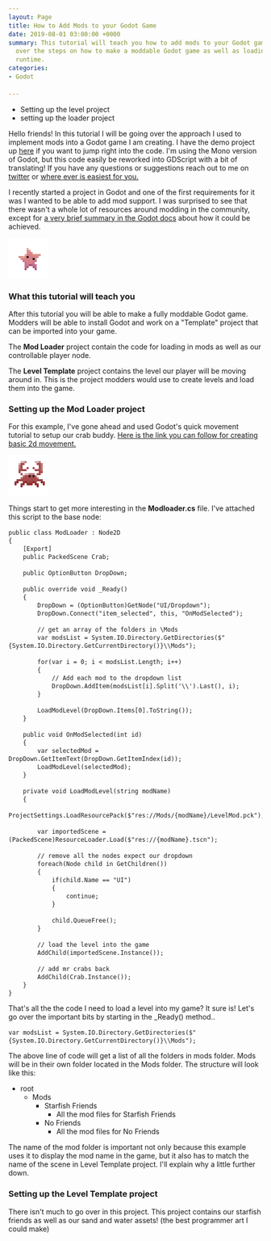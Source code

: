 ```yaml
---
layout: Page
title: How to Add Mods to your Godot Game
date: 2019-08-01 03:00:00 +0000
summary: This tutorial will teach you how to add mods to your Godot game. We'll go
  over the steps on how to make a moddable Godot game as well as loading mods in at
  runtime.
categories:
- Godot

---
```

* Setting up the level project
* setting up the loader project

Hello friends! In this tutorial I will be going over the approach I used to implement mods into a Godot game I am creating. I have the demo project up [here](https://github.com/ryynosaur/GodotModExample) if you want to jump right into the code. I'm using the Mono version of Godot, but this code easily be reworked into GDScript with a bit of translating! If you have any questions or suggestions reach out to me on [twitter](https://twitter.com/ryynosaur) or [where ever is easiest for you.](https://ryanforrester.ca/contact)

I recently started a project in Godot and one of the first requirements for it was I wanted to be able to add mod support. I was surprised to see that there wasn't a whole lot of resources around modding in the community, except for [a very brief summary in the Godot docs](https://docs.godotengine.org/en/3.1/getting_started/workflow/export/exporting_pcks.html) about how it could be achieved.

![](/uploads/2019/08/01/starfish400.png)

### What this tutorial will teach you

After this tutorial you will be able to make a fully moddable Godot game. Modders will be able to install Godot and work on a "Template" project that can be imported into your game.

The **Mod Loader** project contain the code for loading in mods as well as our controllable player node.

The **Level Template** project contains the level our player will be moving around in. This is the project modders would use to create levels and load them into the game.

### Setting up the Mod Loader project

For this example, I've gone ahead and used Godot's quick movement tutorial to setup our crab buddy. [Here is the link you can follow for creating basic 2d movement.](https://docs.godotengine.org/en/3.1/tutorials/2d/2d_movement.html)

![](/uploads/2019/08/01/crab400.png)

Things start to get more interesting in the **Modloader.cs** file. I've attached this script to the base node:

    public class ModLoader : Node2D
    {
        [Export]
        public PackedScene Crab;
    
        public OptionButton DropDown;
    
        public override void _Ready()
        {
            DropDown = (OptionButton)GetNode("UI/Dropdown");
            DropDown.Connect("item_selected", this, "OnModSelected");
    
            // get an array of the folders in \Mods
            var modsList = System.IO.Directory.GetDirectories($"{System.IO.Directory.GetCurrentDirectory()}\\Mods");
    
            for(var i = 0; i < modsList.Length; i++)
            {
                // Add each mod to the dropdown list
                DropDown.AddItem(modsList[i].Split('\\').Last(), i);
            }
    
            LoadModLevel(DropDown.Items[0].ToString());
        }
    
        public void OnModSelected(int id)
        {
            var selectedMod = DropDown.GetItemText(DropDown.GetItemIndex(id));
            LoadModLevel(selectedMod);
        }
    
        private void LoadModLevel(string modName)
        {
            ProjectSettings.LoadResourcePack($"res://Mods/{modName}/LevelMod.pck");
    
            var importedScene = (PackedScene)ResourceLoader.Load($"res://{modName}.tscn");
    
            // remove all the nodes expect our dropdown
            foreach(Node child in GetChildren())
            {
                if(child.Name == "UI")
                {
                    continue;
                }
    
                child.QueueFree();
            }
    
            // load the level into the game
            AddChild(importedScene.Instance());
    
            // add mr crabs back
            AddChild(Crab.Instance());
        }
    }

That's all the the code I need to load a level into my game? It sure is! Let's go over the important bits by starting in the _Ready() method..

    var modsList = System.IO.Directory.GetDirectories($"{System.IO.Directory.GetCurrentDirectory()}\\Mods");

The above line of code will get a list of all the folders in mods folder. Mods will be in their own folder located in the Mods folder. The structure will look like this:

* root
  * Mods
    * Starfish Friends
      * All the mod files for Starfish Friends
    * No Friends
      * All the mod files for No Friends

The name of the mod folder is important not only because this example uses it to display the mod name in the game, but it also has to match the name of the scene in Level Template project. I'll explain why a little further down. 

### Setting up the Level Template project

There isn't much to go over in this project. This project contains our starfish friends as well as our sand and water assets! (the best programmer art I could make)